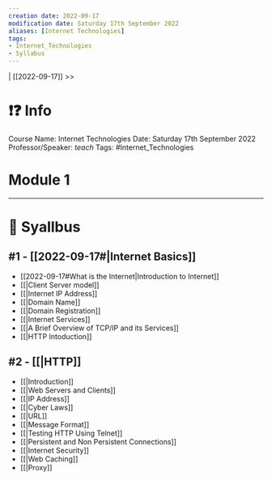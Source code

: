 ```yaml
---
creation date: 2022-09-17
modification date: Saturday 17th September 2022
aliases: [Internet Technologies] 
tags: 
- Internet_Technologies
- Syllabus
---
```


 | [[2022-09-17]] >>

# ❗❓ Info
Course Name: Internet Technologies
Date: Saturday 17th September 2022
Professor/Speaker: *teach*
Tags: #Internet_Technologies 

# Module 1
---
# 📕 Syallbus

##  #1 - [[2022-09-17#|Internet Basics]]
- [[2022-09-17#What is the Internet|Introduction to Internet]]
- [[|Client Server model]]
- [[|Internet IP Address]]
- [[|Domain Name]]
- [[|Domain Registration]]
- [[|Internet Services]]
- [[|A Brief Overview of TCP/IP and its Services]]
- [[|HTTP Intoduction]]

## #2 - [[|HTTP]]
- [[|Introduction]]
- [[|Web Servers and Clients]]
- [[|IP Address]]
- [[|Cyber Laws]]
- [[|URL]]
- [[|Message Format]]
- [[|Testing HTTP Using Telnet]]
- [[|Persistent and Non Persistent Connections]]
- [[|Internet Security]]
- [[|Web Caching]]
- [[|Proxy]]